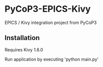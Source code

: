 # PyCoP3-EPICS-Kivy
EPICS / Kivy integration project from PyCoP3

## Installation

Requires Kivy 1.8.0

Run application by executing 'python main.py'
